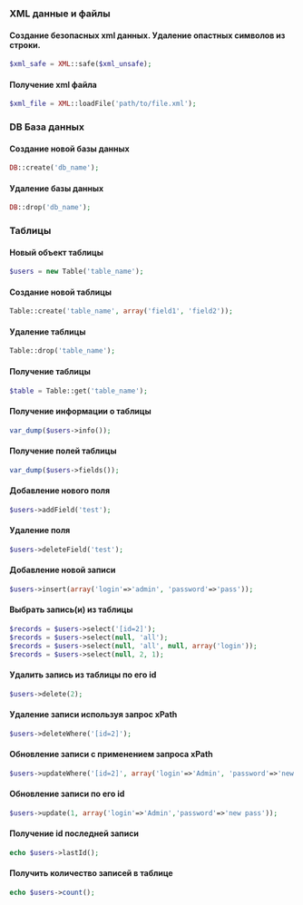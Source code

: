 ### XML данные и файлы

#### Создание безопасных xml данных. Удаление опастных символов из строки.

```php
$xml_safe = XML::safe($xml_unsafe);
```

#### Получение xml файла

```php
$xml_file = XML::loadFile('path/to/file.xml');
```


### DB База данных

#### Создание новой базы данных

```php
DB::create('db_name');
```

#### Удаление базы данных

```php
DB::drop('db_name');
```


### Таблицы

#### Новый объект таблицы

```php
$users = new Table('table_name');
```

#### Создание новой таблицы

```php
Table::create('table_name', array('field1', 'field2'));
```

#### Удаление таблицы

```php
Table::drop('table_name');
```

#### Получение таблицы

```php
$table = Table::get('table_name');
```

#### Получение информации о таблицы

```php
var_dump($users->info());
```

#### Получение полей таблицы

```php
var_dump($users->fields());
```

#### Добавление нового поля

```php
$users->addField('test');
```

#### Удаление поля

```php
$users->deleteField('test');
```

#### Добавление новой записи

```php
$users->insert(array('login'=>'admin', 'password'=>'pass'));
```

#### Выбрать запись(и) из таблицы

```php
$records = $users->select('[id=2]');
$records = $users->select(null, 'all');
$records = $users->select(null, 'all', null, array('login'));
$records = $users->select(null, 2, 1);
```

#### Удалить запись из таблицы по его id

```php
$users->delete(2);
```

#### Удаление записи используя запрос xPath

```php
$users->deleteWhere('[id=2]');
```

#### Обновление записи с применением запроса xPath

```php
$users->updateWhere('[id=2]', array('login'=>'Admin', 'password'=>'new pass'));
```

#### Обновление записи по его id

```php
$users->update(1, array('login'=>'Admin','password'=>'new pass'));
```

#### Получение id последней записи

```php
echo $users->lastId();
```

#### Получить количество записей в таблице

```php
echo $users->count();
```
